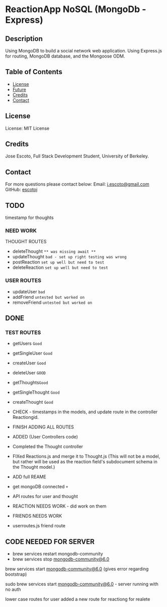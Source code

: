 # ReactionApp NoSQL (MongoDb - Express)

## Description

Using MongoDB to build a social network web application. Using Express.js for routing, MongoDB database, and the Mongoose ODM.

## Table of Contents

- [License](#License)
- [Future](#Future)
- [Credits](#Credits)
- [Contact](#Contact)

## License

License: MIT License

## Credits

Jose Escoto, Full Stack Development Student, University of Berkeley.

## Contact

For more questions please contact below:
Email: j.escoto@gmail.com
GitHub: [escotoj](https://github.com/escotoj)

## TODO

timestamp for thoughts 

### NEED WORK

THOUGHT ROUTES
- deleteThought `** was missing await **`
- updateThought `bad - set up right testing was wrong`
- postReaction `set up well but need to test`
- deleteReaction `set up well but need to test`

### USER ROUTES
- updateUser `bad`
- addFriend `untested but worked on`
- removeFriend `untested but worked on`

## DONE

### TEST ROUTES 
- getUsers `Good`
- getSingleUser `Good`
- createUser `Good`
- deleteUser `GOOD`
- getThoughts`Good`
- getSingleThought `Good`
- createThought `Good`

- CHECK - timestamps in the models, and update route in the controller Reactiongid.
- FINISH ADDING ALL ROUTES
- ADDED (User Controllers code)
- Completed the Thought controller
- FIXed Reactions.js and merge it to Thought.js
  (This will not be a model, but rather will be used as the reaction field's subdocument schema in the Thought model.)
- ADD full REAME
- get mongoDB connected `+`
- API routes for user and thought
- REACTION NEEDS WORK - did work on them 
- FRIENDS NEEDS WORK
- userroutes.js friend route

## CODE NEEDED FOR SERVER

- brew services restart mongodb-community
- brew services stop mongodb-community@6.0

brew services start mongodb-community@6.0 (gives error regarding bootstrap)

sudo brew services start mongodb-community@6.0 - server running with no auth

lower case routes for user 
added a new route for reactiong for realete 

